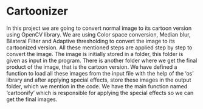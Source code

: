 # Cartoonizer

In this project we are going to convert normal image to its cartoon version using OpenCV library.
We are using Color space conversion, Median blur, Bilateral Filter and Adaptive thresholding to convert the image to its cartoonized version. All these mentioned steps are applied step by step to convert the image. The image is initially stored in a folder, this folder is given as input in the program.
There is another folder where we get the final product of the image, that is the cartoon version.
We have defined a function to load all these images from the input file with the help of the ‘os’ library
and after applying special effects, store these images in the output folder, which we mention in the code. We have the main function named ‘cartoonify’ which is responsible for applying the special effects so we can get the final images.
